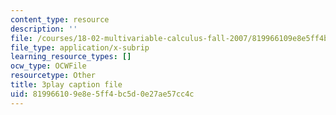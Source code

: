 ```yaml
---
content_type: resource
description: ''
file: /courses/18-02-multivariable-calculus-fall-2007/819966109e8e5ff4bc5d0e27ae57cc4c_23xbkrpQuAo.vtt
file_type: application/x-subrip
learning_resource_types: []
ocw_type: OCWFile
resourcetype: Other
title: 3play caption file
uid: 81996610-9e8e-5ff4-bc5d-0e27ae57cc4c
---
```

